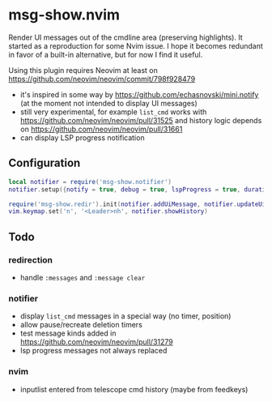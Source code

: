 # msg-show.nvim
Render UI messages out of the cmdline area (preserving highlights). It started as a reproduction for some Nvim issue. I hope it becomes redundant in favor of a built-in alternative, but for now I find it useful. 

Using this plugin requires Neovim at least on https://github.com/neovim/neovim/commit/798f928479
- it's inspired in some way by https://github.com/echasnovski/mini.notify (at the moment not intended to display UI messages)
- still very experimental, for example `list_cmd` works with https://github.com/neovim/neovim/pull/31525 and history logic depends on https://github.com/neovim/neovim/pull/31661
- can display LSP progress notification

## Configuration
```lua
local notifier = require('msg-show.notifier')
notifier.setup({notify = true, debug = true, lspProgress = true, duration = 5000}) -- defaults

require('msg-show.redir').init(notifier.addUiMessage, notifier.updateUiMessage, notifier.debug)
vim.keymap.set('n', '<Leader>nh', notifier.showHistory)
```

## Todo
### redirection
- handle `:messages` and `:message clear`
### notifier
- display `list_cmd` messages in a special way (no timer, position)
- allow pause/recreate deletion timers
- test message kinds added in https://github.com/neovim/neovim/pull/31279
- lsp progress messages not always replaced
### nvim
- inputlist entered from telescope cmd history (maybe from feedkeys)
